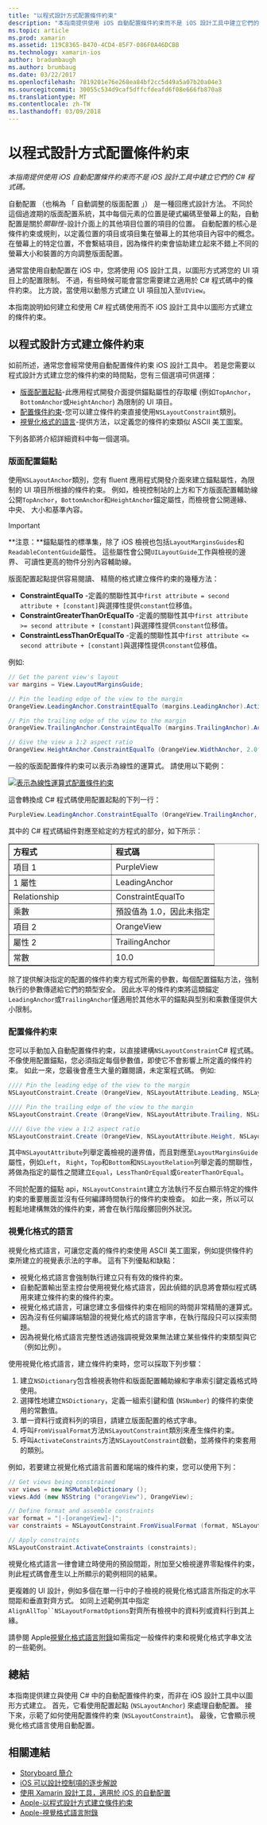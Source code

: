 ```yaml
---
title: "以程式設計方式配置條件約束"
description: "本指南提供使用 iOS 自動配置條件約束而不是 iOS 設計工具中建立它們的 C# 程式碼。"
ms.topic: article
ms.prod: xamarin
ms.assetid: 119C8365-B470-4CD4-85F7-086F0A46DCBB
ms.technology: xamarin-ios
author: bradumbaugh
ms.author: brumbaug
ms.date: 03/22/2017
ms.openlocfilehash: 7819201e76e268ea84bf2cc5d49a5a07b20a04e3
ms.sourcegitcommit: 30055c534d9caf5dffcfdeafd6f08e666fb870a8
ms.translationtype: MT
ms.contentlocale: zh-TW
ms.lasthandoff: 03/09/2018
---
```

# <a name="programmatic-layout-constraints"></a>以程式設計方式配置條件約束

_本指南提供使用 iOS 自動配置條件約束而不是 iOS 設計工具中建立它們的 C# 程式碼。_

自動配置 （也稱為 「 自動調整的版面配置 」） 是一種回應式設計方法。 不同於這個過渡期的版面配置系統，其中每個元素的位置是硬式編碼至螢幕上的點，自動配置是關於*關聯性*-設計介面上的其他項目位置的項目的位置。 自動配置的核心是 條件約束或規則，以定義位置的項目或項目集在螢幕上的其他項目內容中的概念。 在螢幕上的特定位置，不會繫結項目，因為條件約束會協助建立起來不錯上不同的螢幕大小和裝置的方向調整版面配置。

通常當使用自動配置在 iOS 中，您將使用 iOS 設計工具，以圖形方式將您的 UI 項目上的配置限制。 不過，有些時候可能會當您需要建立適用於 C# 程式碼中的條件約束。 比方說，當使用以動態方式建立 UI 項目加入至`UIView`。

本指南說明如何建立和使用 C# 程式碼使用而不 iOS 設計工具中以圖形方式建立的條件約束。

<a name="Creating-Constraints-Programmatically" />

## <a name="creating-constraints-programmatically"></a>以程式設計方式建立條件約束

如前所述，通常您會經常使用自動配置條件約束 iOS 設計工具中。 若是您需要以程式設計方式建立您的條件約束的時間點，您有三個選項可供選擇：

* [版面配置起點](#Layout-Anchors)-此應用程式開發介面提供錨點屬性的存取權 (例如`TopAnchor`，`BottomAnchor`或`HeightAnchor`) 為限制的 UI 項目。
* [配置條件約束](#Layout-Constraints)-您可以建立條件約束直接使用`NSLayoutConstraint`類別。
* [視覺化格式的語言](#Visual-Format-Language)-提供方法，以定義您的條件約束類似 ASCII 美工圖案。

下列各節將介紹詳細資料中每一個選項。

<a name="Layout-Anchors" />

### <a name="layout-anchors"></a>版面配置錨點

使用`NSLayoutAnchor`類別，您有 fluent 應用程式開發介面來建立錨點屬性，為限制的 UI 項目所根據的條件約束。 例如，檢視控制站的上方和下方版面配置輔助線公開`TopAnchor`，`BottomAnchor`和`HeightAnchor`錨定屬性，而檢視會公開邊緣、 中央、 大小和基準內容。

> [!IMPORTANT]
> **注意：**錨點屬性的標準集，除了 iOS 檢視也包括`LayoutMarginsGuides`和`ReadableContentGuide`屬性。 這些屬性會公開`UILayoutGuide`工作與檢視的邊界、 可讀性更高的物件分別內容輔助線。

版面配置起點提供容易閱讀、 精簡的格式建立條件約束的幾種方法：

- **ConstraintEqualTo** -定義的關聯性其中`first attribute = second attribute + [constant]`與選擇性提供`constant`位移值。
- **ConstraintGreaterThanOrEqualTo** -定義的關聯性其中`first attribute >= second attribute + [constant]`與選擇性提供`constant`位移值。
- **ConstraintLessThanOrEqualTo** -定義的關聯性其中`first attribute <= second attribute + [constant]`與選擇性提供`constant`位移值。

例如: 

```csharp
// Get the parent view's layout
var margins = View.LayoutMarginsGuide;

// Pin the leading edge of the view to the margin
OrangeView.LeadingAnchor.ConstraintEqualTo (margins.LeadingAnchor).Active = true;

// Pin the trailing edge of the view to the margin
OrangeView.TrailingAnchor.ConstraintEqualTo (margins.TrailingAnchor).Active = true;

// Give the view a 1:2 aspect ratio
OrangeView.HeightAnchor.ConstraintEqualTo (OrangeView.WidthAnchor, 2.0f);
```

一般的版面配置條件約束可以表示為線性的運算式。 請使用以下範例：

[![](programmatic-layout-constraints-images/graph01.png "表示為線性運算式配置條件約束")](programmatic-layout-constraints-images/graph01.png#lightbox)

這會轉換成 C# 程式碼使用配置起點的下列一行：

```csharp
PurpleView.LeadingAnchor.ConstraintEqualTo (OrangeView.TrailingAnchor, 10).Active = true; 
```

其中的 C# 程式碼組件對應至給定的方程式的部分，如下所示：

<table width="100%" border="1">
<tr>
<td width="50%"><b>方程式</b></td><td><b>程式碼</b></td>
</tr>
<tr>
<td width="50%">項目 1</td><td>PurpleView</td>
</tr>
<tr>
<td width="50%">1 屬性</td><td>LeadingAnchor</td>
</tr>
<tr>
<td width="50%">Relationship</td><td>ConstraintEqualTo</td>
</tr>
<tr>
<td width="50%">乘數</td><td>預設值為 1.0，因此未指定</td>
</tr>
<tr>
<td width="50%">項目 2</td><td>OrangeView</td>
</tr>
<tr>
<td width="50%">屬性 2</td><td>TrailingAnchor</td>
</tr>
<tr>
<td width="50%">常數</td><td>10.0</td>
</tr>
</table>

除了提供解決指定的配置的條件約束方程式所需的參數，每個配置錨點方法，強制執行的參數傳遞給它們的類型安全。 因此水平的條件約束將這類錨定`LeadingAnchor`或`TrailingAnchor`僅適用於其他水平的錨點與型別和乘數僅提供大小限制。

<a name="Layout-Constraints" />

### <a name="layout-constraints"></a>配置條件約束

您可以手動加入自動配置條件約束，以直接建構`NSLayoutConstraint`C# 程式碼。 不像使用配置錨點，您必須指定每個參數值，即使它不會影響上所定義的條件約束。 如此一來，您最後會產生大量的難閱讀，未定案程式碼。 例如: 

```csharp
//// Pin the leading edge of the view to the margin
NSLayoutConstraint.Create (OrangeView, NSLayoutAttribute.Leading, NSLayoutRelation.Equal, View, NSLayoutAttribute.LeadingMargin, 1.0f, 0.0f).Active = true;

//// Pin the trailing edge of the view to the margin
NSLayoutConstraint.Create (OrangeView, NSLayoutAttribute.Trailing, NSLayoutRelation.Equal, View, NSLayoutAttribute.TrailingMargin, 1.0f, 0.0f).Active = true;

//// Give the view a 1:2 aspect ratio
NSLayoutConstraint.Create (OrangeView, NSLayoutAttribute.Height, NSLayoutRelation.Equal, OrangeView, NSLayoutAttribute.Width, 2.0f, 0.0f).Active = true;
```

其中`NSLayoutAttribute`列舉定義檢視的邊界值，而且對應至`LayoutMarginsGuide`屬性，例如`Left`， `Right`，`Top`和`Bottom`和`NSLayoutRelation`列舉定義的關聯性，將做為指定的屬性之間建立`Equal`，`LessThanOrEqual`或`GreaterThanOrEqual`。

不同於配置的錨點 api，`NSLayoutConstraint`建立方法執行不反白顯示特定的條件約束的重要層面並沒有任何編譯時間執行的條件約束檢查。 如此一來，所以可以輕鬆地建構無效的條件約束，將會在執行階段擲回例外狀況。

<a name="Visual-Format-Language" />

### <a name="visual-format-language"></a>視覺化格式的語言

視覺化格式語言，可讓您定義的條件約束使用 ASCII 美工圖案，例如提供條件約束所建立的視覺表示法的字串。 這有下列優點和缺點：

- 視覺化格式語言會強制執行建立只有有效的條件約束。
 - 自動配置輸出至主控台使用視覺化格式語言，因此偵錯的訊息將會類似程式碼用來建立條件約束的條件約束。
 - 視覺化格式語言，可讓您建立多個條件約束在相同的時間非常精簡的運算式。
 - 因為沒有任何編譯端驗證的視覺化格式的語言字串，在執行階段只可以探索問題。
 - 因為視覺化格式語言完整性透過強調視覺效果無法建立某些條件約束類型與它 （例如比例）。

使用視覺化格式語言，建立條件約束時，您可以採取下列步驟：

1. 建立`NSDictionary`包含檢視表物件和版面配置輔助線和字串索引鍵定義格式時使用。
2. 選擇性地建立`NSDictionary`，定義一組索引鍵和值 (`NSNumber`) 的條件約束使用的常數值。
3. 單一資料行或資料列的項目，請建立版面配置的格式字串。
4. 呼叫`FromVisualFormat`方法`NSLayoutConstraint`類別來產生條件約束。
5. 呼叫`ActivateConstraints`方法`NSLayoutConstraint`啟動，並將條件約束套用的類別。

例如，若要建立視覺化格式語言前置和尾端的條件約束，您可以使用下列：

```csharp
// Get views being constrained
var views = new NSMutableDictionary (); 
views.Add (new NSString ("orangeView"), OrangeView);

// Define format and assemble constraints
var format = "|-[orangeView]-|";
var constraints = NSLayoutConstraint.FromVisualFormat (format, NSLayoutFormatOptions.AlignAllTop, null, views);

// Apply constraints
NSLayoutConstraint.ActivateConstraints (constraints);
```

視覺化格式語言一律會建立時使用的預設間距，附加至父檢視邊界零點條件約束，則此程式碼會產生以上所顯示的範例相同的結果。

更複雜的 UI 設計，例如多個在單一行中的子檢視的視覺化格式語言所指定的水平間距和垂直對齊方式。 如同上述範例其中指定`AlignAllTop``NSLayoutFormatOptions`對齊所有檢視中的資料列或資料行到其上緣。

請參閱 Apple[視覺化格式語言附錄](https://developer.apple.com/library/ios/documentation/UserExperience/Conceptual/AutolayoutPG/VisualFormatLanguage.html#//apple_ref/doc/uid/TP40010853-CH27-SW1)如需指定一般條件約束和視覺化格式字串文法的一些範例。

<a name="Summary" />

## <a name="summary"></a>總結

本指南提供建立與使用 C# 中的自動配置條件約束，而非在 iOS 設計工具中以圖形方式建立。 首先，它看使用配置起點 (`NSLayoutAnchor`) 來處理自動配置。 接下來，示範了如何使用配置條件約束 (`NSLayoutConstraint`)。 最後，它會顯示視覺化格式語言使用自動配置。

## <a name="related-links"></a>相關連結

- [Storyboard 簡介](~/ios/user-interface/storyboards/index.md)
- [iOS 可以設計控制項的逐步解說](~/ios/user-interface/designer/ios-designable-controls-walkthrough.md)
- [使用 Xamarin 設計工具，適用於 iOS 的自動配置](~/ios/user-interface/designer/designer-auto-layout.md#modifying-in-code)
- [Apple-以程式設計方式建立條件約束](https://developer.apple.com/library/ios/documentation/UserExperience/Conceptual/AutolayoutPG/ProgrammaticallyCreatingConstraints.html#//apple_ref/doc/uid/TP40010853-CH16-SW1)
- [Apple-視覺格式語言附錄](https://developer.apple.com/library/ios/documentation/UserExperience/Conceptual/AutolayoutPG/VisualFormatLanguage.html#//apple_ref/doc/uid/TP40010853-CH27-SW1)
